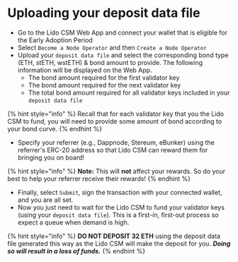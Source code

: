 # Uploading your deposit data file

* Go to the Lido CSM Web App and connect your wallet that is eligible for the Early Adoption Period
* Select `Become a Node Operator` and then `Create a Node Operator`
* Upload your `deposit data file` and select the corresponding bond type (ETH, stETH, wstETH) & bond amount to provide. The following information will be displayed on the Web App.
  * The bond amount required for the first validator key
  * The bond amount required for the next validator key
  * The total bond amount required for all validator keys included in your `deposit data file`

{% hint style="info" %}
Recall that for each validator key that you the Lido CSM to fund, you will need to provide some amount of bond according to your bond curve.
{% endhint %}

* Specify your referrer (e.g., Dappnode, Stereum, eBunker) using the referrer's ERC-20 address so that Lido CSM can reward them for bringing you on board!&#x20;

{% hint style="info" %}
**Note:** This will **not** affect your rewards. So do your best to help your referrer receive their rewards!&#x20;
{% endhint %}

* Finally, select `Submit`, sign the transaction with your connected wallet, and you are all set.
* Now you just need to wait for the Lido CSM to fund your validator keys (using your `deposit data file`). This is a first-in, first-out process so expect a queue when demand is high.&#x20;

{% hint style="info" %}
**DO NOT DEPOSIT 32 ETH** using the deposit data file generated this way as the Lido CSM will make the deposit for you. _**Doing so will result in a loss of funds.**_
{% endhint %}
